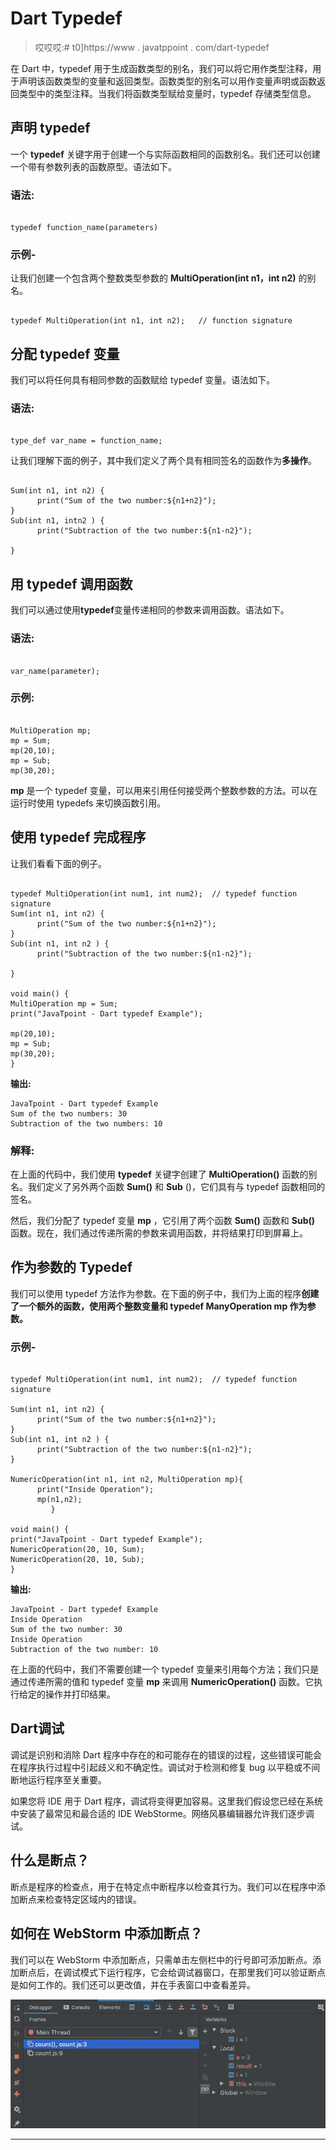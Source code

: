 # Dart Typedef

> 哎哎哎:# t0]https://www . javatppoint . com/dart-typedef

在 Dart 中，typedef 用于生成函数类型的别名，我们可以将它用作类型注释，用于声明该函数类型的变量和返回类型。函数类型的别名可以用作变量声明或函数返回类型中的类型注释。当我们将函数类型赋给变量时，typedef 存储类型信息。

## 声明 typedef

一个 **typedef** 关键字用于创建一个与实际函数相同的函数别名。我们还可以创建一个带有参数列表的函数原型。语法如下。

### 语法:

```

typedef function_name(parameters) 

```

### 示例-

让我们创建一个包含两个整数类型参数的 **MultiOperation(int n1，int n2)** 的别名。

```

typedef MultiOperation(int n1, int n2);   // function signature

```

## 分配 typedef 变量

我们可以将任何具有相同参数的函数赋给 typedef 变量。语法如下。

### 语法:

```

type_def var_name = function_name;

```

让我们理解下面的例子，其中我们定义了两个具有相同签名的函数作为**多操作**。

```

Sum(int n1, int n2) {
      print("Sum of the two number:${n1+n2}");
}
Sub(int n1, intn2 ) {
      print("Subtraction of the two number:${n1-n2}");

}

```

## 用 typedef 调用函数

我们可以通过使用**typedef**变量传递相同的参数来调用函数。语法如下。

### 语法:

```

var_name(parameter);

```

### 示例:

```

MultiOperation mp;
mp = Sum;
mp(20,10);
mp = Sub;
mp(30,20);

```

**mp** 是一个 typedef 变量，可以用来引用任何接受两个整数参数的方法。可以在运行时使用 typedefs 来切换函数引用。

## 使用 typedef 完成程序

让我们看看下面的例子。

```

typedef MultiOperation(int num1, int num2);  // typedef function signature
Sum(int n1, int n2) {
      print("Sum of the two number:${n1+n2}");
}
Sub(int n1, int n2 ) {
      print("Subtraction of the two number:${n1-n2}");

}

void main() {
MultiOperation mp = Sum;
print("JavaTpoint - Dart typedef Example");

mp(20,10);
mp = Sub;
mp(30,20);
}

```

**输出:**

```
JavaTpoint - Dart typedef Example
Sum of the two numbers: 30
Subtraction of the two numbers: 10

```

### 解释:

在上面的代码中，我们使用 **typedef** 关键字创建了 **MultiOperation()** 函数的别名。我们定义了另外两个函数 **Sum()** 和 **Sub** ()，它们具有与 typedef 函数相同的签名。

然后，我们分配了 typedef 变量 **mp** ，它引用了两个函数 **Sum()** 函数和 **Sub()** 函数。现在，我们通过传递所需的参数来调用函数，并将结果打印到屏幕上。

## 作为参数的 Typedef

我们可以使用 typedef 方法作为参数。在下面的例子中，我们为上面的程序**创建了一个额外的函数，使用两个整数变量和 typedef **ManyOperation mp** 作为参数。**

### 示例-

```

typedef MultiOperation(int num1, int num2);  // typedef function signature

Sum(int n1, int n2) {
      print("Sum of the two number:${n1+n2}");
}
Sub(int n1, int n2 ) {
      print("Subtraction of the two number:${n1-n2}");
}

NumericOperation(int n1, int n2, MultiOperation mp){
      print("Inside Operation");
      mp(n1,n2);
         }

void main() {
print("JavaTpoint - Dart typedef Example");
NumericOperation(20, 10, Sum);
NumericOperation(20, 10, Sub);
}

```

**输出:**

```
JavaTpoint - Dart typedef Example
Inside Operation
Sum of the two number: 30
Inside Operation
Subtraction of the two number: 10

```

在上面的代码中，我们不需要创建一个 typedef 变量来引用每个方法；我们只是通过传递所需的值和 typedef 变量 **mp** 来调用 **NumericOperation()** 函数。它执行给定的操作并打印结果。

## Dart调试

调试是识别和消除 Dart 程序中存在的和可能存在的错误的过程，这些错误可能会在程序执行过程中引起歧义和不确定性。调试对于检测和修复 bug 以平稳或不间断地运行程序至关重要。

如果您将 IDE 用于 Dart 程序，调试将变得更加容易。这里我们假设您已经在系统中安装了最常见和最合适的 IDE WebStorme。网络风暴编辑器允许我们逐步调试。

## 什么是断点？

断点是程序的检查点，用于在特定点中断程序以检查其行为。我们可以在程序中添加断点来检查特定区域内的错误。

## 如何在 WebStorm 中添加断点？

我们可以在 WebStorm 中添加断点，只需单击左侧栏中的行号即可添加断点。添加断点后，在调试模式下运行程序，它会给调试器窗口，在那里我们可以验证断点是如何工作的。我们还可以更改值，并在手表窗口中查看差异。

![Dart Typedef](img/8dc592dec9b6d2d183406b897ef41c7a.png)

* * *